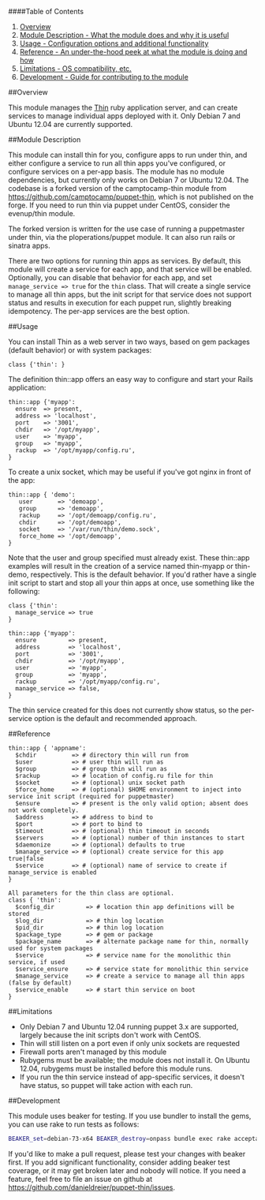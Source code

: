 ####Table of Contents

1. [Overview](#overview)
2. [Module Description - What the module does and why it is useful](#module-description)
3. [Usage - Configuration options and additional functionality](#usage)
4. [Reference - An under-the-hood peek at what the module is doing and how](#reference)
5. [Limitations - OS compatibility, etc.](#limitations)
6. [Development - Guide for contributing to the module](#development)

##Overview

This module manages the [Thin](http://code.macournoyer.com/thin/) ruby application server, and can create services to manage individual apps deployed with it. Only Debian 7 and Ubuntu 12.04 are currently supported.

##Module Description

This module can install thin for you, configure apps to run under thin, and either configure a service to run all thin apps you've configured, or configure services on a per-app basis. The module has no module dependencies, but currently only works on Debian 7 or Ubuntu 12.04. The codebase is a forked version of the camptocamp-thin module from https://github.com/camptocamp/puppet-thin, which is not published on the forge. If you need to run thin via puppet under CentOS, consider the evenup/thin module.

The forked version is written for the use case of running a puppetmaster under thin, via the ploperations/puppet module. It can also run rails or sinatra apps.

There are two options for running thin apps as services. By default, this module will create a service for each app, and that service will be enabled. Optionally, you can disable that behavior for each app, and set `manage_service => true` for the `thin` class. That will create a single service to manage all thin apps, but the init script for that service does not support status and results in execution for each puppet run, slightly breaking idempotency. The per-app services are the best option.

##Usage

You can install Thin as a web server in two ways, based on gem packages (default behavior) or with system packages:

    class {'thin': }

The definition thin::app offers an easy way to configure and start your Rails application:

    thin::app {'myapp':
      ensure  => present,
      address => 'localhost',
      port    => '3001',
      chdir   => '/opt/myapp',
      user    => 'myapp',
      group   => 'myapp',
      rackup  => '/opt/myapp/config.ru',
    }

To create a unix socket, which may be useful if you've got nginx in front of the app:

    thin::app { 'demo':
       user       => 'demoapp',
       group      => 'demoapp',
       rackup     => '/opt/demoapp/config.ru',
       chdir      => '/opt/demoapp',
       socket     => '/var/run/thin/demo.sock',
       force_home => '/opt/demoapp',
    }

Note that the user and group specified must already exist. These thin::app examples will result in the creation of a service named thin-myapp or thin-demo, respectively. This is the default behavior. If you'd rather have a single init script to start and stop all your thin apps at once, use something like the following:

    class {'thin':
      manage_service => true
    }

    thin::app {'myapp':
      ensure         => present,
      address        => 'localhost',
      port           => '3001',
      chdir          => '/opt/myapp',
      user           => 'myapp',
      group          => 'myapp',
      rackup         => '/opt/myapp/config.ru',
      manage_service => false,
    }

The thin service created for this does not currently show status, so the per-service option is the default and recommended approach.


##Reference

```
thin::app { 'appname':
  $chdir          => # directory thin will run from
  $user           => # user thin will run as
  $group          => # group thin will run as
  $rackup         => # location of config.ru file for thin
  $socket         => # (optional) unix socket path
  $force_home     => # (optional) $HOME environment to inject into service init script (required for puppetmaster)
  $ensure         => # present is the only valid option; absent does not work completely.
  $address        => # address to bind to
  $port           => # port to bind to
  $timeout        => # (optional) thin timeout in seconds
  $servers        => # (optional) number of thin instances to start
  $daemonize      => # (optional) defaults to true
  $manage_service => # (optional) create service for this app true|false
  $service        => # (optional) name of service to create if manage_service is enabled
}

All parameters for the thin class are optional.
class { 'thin':
  $config_dir         => # location thin app definitions will be stored
  $log_dir            => # thin log location
  $pid_dir            => # thin log location
  $package_type       => # gem or package
  $package_name       => # alternate package name for thin, normally used for system packages
  $service            => # service name for the monolithic thin service, if used
  $service_ensure     => # service state for monolithic thin service
  $manage_service     => # create a service to manage all thin apps (false by default)
  $service_enable     => # start thin service on boot
}
```

##Limitations

- Only Debian 7 and Ubuntu 12.04 running puppet 3.x are supported, largely because the init scripts don't work with CentOS.
- Thin will still listen on a port even if only unix sockets are requested
- Firewall ports aren't managed by this module
- Rubygems must be available; the module does not install it. On Ubuntu 12.04, rubygems must be installed before this module runs.
- If you run the thin service instead of app-specific services, it doesn't have status, so puppet will take action with each run.

##Development

This module uses beaker for testing. If you use bundler to install the gems, you can use rake to run tests as follows:
```bash
BEAKER_set=debian-73-x64 BEAKER_destroy=onpass bundle exec rake acceptance
```

If you'd like to make a pull request, please test your changes with beaker first. If you add significant functionality, consider adding beaker test coverage, or it may get broken later and nobody will notice. If you need a feature, feel free to file an issue on github at https://github.com/danieldreier/puppet-thin/issues.

